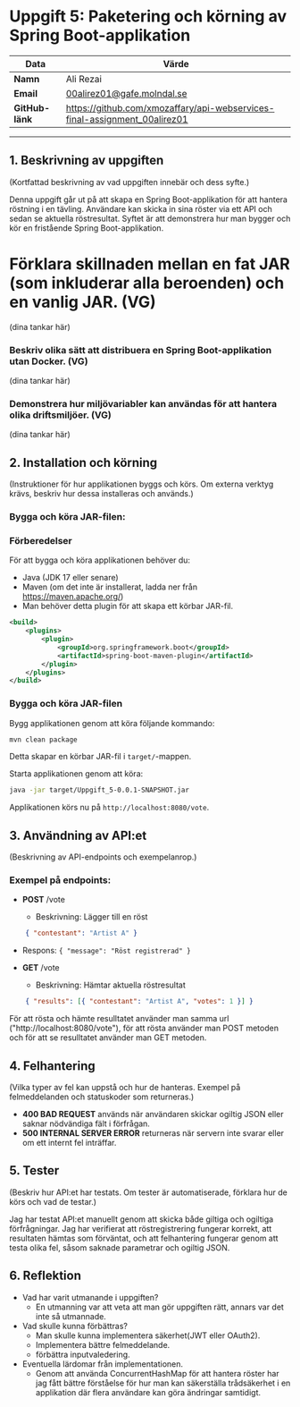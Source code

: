 # Uppgift 5: Paketering och körning av Spring Boot-applikation

| Data            | Värde                                                                     |
| --------------- | ------------------------------------------------------------------------- |
| **Namn**        | Ali Rezai                                                                 |
| **Email**       | 00alirez01@gafe.molndal.se                                                |
| **GitHub-länk** | https://github.com/xmozaffary/api-webservices-final-assignment_00alirez01 |


---

## 1. Beskrivning av uppgiften

(Kortfattad beskrivning av vad uppgiften innebär och dess syfte.)

Denna uppgift går ut på att skapa en Spring Boot-applikation för att hantera röstning i en tävling.
Användare kan skicka in sina röster via ett API och sedan se aktuella röstresultat.
Syftet är att demonstrera hur man bygger och kör en fristående Spring Boot-applikation.

# Förklara skillnaden mellan en **fat JAR** (som inkluderar alla beroenden) och en vanlig JAR. (VG)

(dina tankar här)

### Beskriv olika sätt att distribuera en Spring Boot-applikation utan Docker. (VG)

(dina tankar här)

### Demonstrera hur miljövariabler kan användas för att hantera olika driftsmiljöer. (VG)

(dina tankar här)

## 2. Installation och körning

(Instruktioner för hur applikationen byggs och körs. Om externa verktyg krävs, beskriv hur dessa installeras och används.)

### Bygga och köra JAR-filen:


### Förberedelser
För att bygga och köra applikationen behöver du:
- Java (JDK 17 eller senare)
- Maven (om det inte är installerat, ladda ner från https://maven.apache.org/)
- Man behöver detta plugin för att skapa ett körbar JAR-fil.

```xml
<build>
    <plugins>
        <plugin>
            <groupId>org.springframework.boot</groupId>
            <artifactId>spring-boot-maven-plugin</artifactId>
        </plugin>
    </plugins>
</build>
```


### Bygga och köra JAR-filen
Bygg applikationen genom att köra följande kommando:
```sh
mvn clean package
```
Detta skapar en körbar JAR-fil i `target/`-mappen.

Starta applikationen genom att köra:
```sh
java -jar target/Uppgift_5-0.0.1-SNAPSHOT.jar
```
Applikationen körs nu på `http://localhost:8080/vote`.

## 3. Användning av API:et

(Beskrivning av API-endpoints och exempelanrop.)

### Exempel på endpoints:

-   **POST** /vote

    -   Beskrivning: Lägger till en röst
```json
    { "contestant": "Artist A" }
```
- Respons: `{ "message": "Röst registrerad" }`


-   **GET** /vote
    -   Beskrivning: Hämtar aktuella röstresultat
```json
    { "results": [{ "contestant": "Artist A", "votes": 1 }] }
```

För att rösta och hämte resulltatet använder man samma url ("http://localhost:8080/vote"), för att rösta använder man POST metoden och för att se resulltatet använder man GET metoden.


## 4. Felhantering

(Vilka typer av fel kan uppstå och hur de hanteras. Exempel på felmeddelanden och statuskoder som returneras.)

- **400 BAD REQUEST** används när användaren skickar ogiltig JSON eller saknar nödvändiga fält i förfrågan.
- **500 INTERNAL SERVER ERROR** returneras när servern inte svarar eller om ett internt fel inträffar.
## 5. Tester

(Beskriv hur API:et har testats. Om tester är automatiserade, förklara hur de körs och vad de testar.)

Jag har testat API:et manuellt genom att skicka både giltiga och ogiltiga förfrågningar. Jag har verifierat att röstregistrering fungerar korrekt, att resultaten hämtas som förväntat, och att felhantering fungerar genom att testa olika fel, såsom saknade parametrar och ogiltig JSON.


## 6. Reflektion

-   Vad har varit utmanande i uppgiften?
    - En utmanning var att veta att man gör uppgiften rätt, annars var det inte så utmannade.
-   Vad skulle kunna förbättras?
    - Man skulle kunna implementera säkerhet(JWT eller OAuth2).
    - Implementera bättre felmeddelande.
    - förbättra inputvaledering.
-   Eventuella lärdomar från implementationen.
    - Genom att använda ConcurrentHashMap för att hantera röster har jag fått bättre förståelse för hur man kan säkerställa trådsäkerhet i en applikation där flera användare kan göra ändringar samtidigt.
